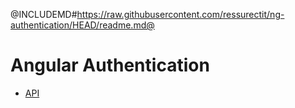<div class="pull-right">
    <a href="https://github.com/ressurectit/ng-authentication">
        <span class="fab fa-github"></span>
    </a>
</div>

@INCLUDEMD#https://raw.githubusercontent.com/ressurectit/ng-authentication/HEAD/readme.md@

# Angular Authentication

- [API](/content/api/ng-authentication/authentication)